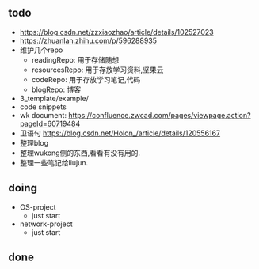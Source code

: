 ## todo
* https://blog.csdn.net/zzxiaozhao/article/details/102527023
* https://zhuanlan.zhihu.com/p/596288935
* 维护几个repo
  * readingRepo: 用于存储随想
  * resourcesRepo: 用于存放学习资料,坚果云
  * codeRepo: 用于存放学习笔记,代码
  * blogRepo: 博客
* 3_template/example/
* code snippets
* wk document: 
    https://confluence.zwcad.com/pages/viewpage.action?pageId=60719484
* 卫语句
    https://blog.csdn.net/Holon_/article/details/120556167
* 整理blog
* 整理wukong侧的东西,看看有没有用的.
* 整理一些笔记给liujun.
## doing

* OS-project
  * just start
* network-project
  * just start

## done
